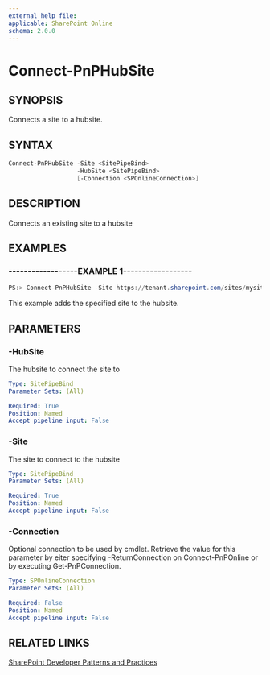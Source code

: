 ```yaml
---
external help file:
applicable: SharePoint Online
schema: 2.0.0
---
```

# Connect-PnPHubSite

## SYNOPSIS
Connects a site to a hubsite.

## SYNTAX 

```powershell
Connect-PnPHubSite -Site <SitePipeBind>
                   -HubSite <SitePipeBind>
                   [-Connection <SPOnlineConnection>]
```

## DESCRIPTION
Connects an existing site to a hubsite

## EXAMPLES

### ------------------EXAMPLE 1------------------
```powershell
PS:> Connect-PnPHubSite -Site https://tenant.sharepoint.com/sites/mysite -HubSite https://tenant.sharepoint.com/sites/hubsite
```

This example adds the specified site to the hubsite.

## PARAMETERS

### -HubSite
The hubsite to connect the site to

```yaml
Type: SitePipeBind
Parameter Sets: (All)

Required: True
Position: Named
Accept pipeline input: False
```

### -Site
The site to connect to the hubsite

```yaml
Type: SitePipeBind
Parameter Sets: (All)

Required: True
Position: Named
Accept pipeline input: False
```

### -Connection
Optional connection to be used by cmdlet. Retrieve the value for this parameter by eiter specifying -ReturnConnection on Connect-PnPOnline or by executing Get-PnPConnection.

```yaml
Type: SPOnlineConnection
Parameter Sets: (All)

Required: False
Position: Named
Accept pipeline input: False
```

## RELATED LINKS

[SharePoint Developer Patterns and Practices](http://aka.ms/sppnp)
